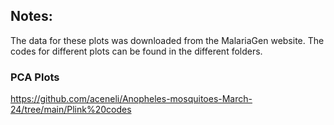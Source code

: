 ## Notes: 
The data for these plots was downloaded from the MalariaGen website.
The codes for different plots can be found in the different folders.

### PCA Plots
https://github.com/aceneli/Anopheles-mosquitoes-March-24/tree/main/Plink%20codes
